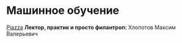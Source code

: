 # Машинное обучение
[Piazza](https://piazza.com/class/l7lkujt3byr4xh)
**Лектор, практик и просто филантроп:** Хлопотов Максим Валерьевич
